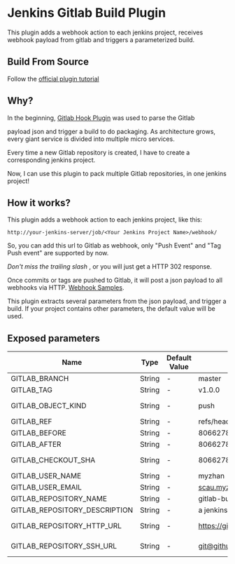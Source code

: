 # Jenkins Gitlab Build Plugin

This plugin adds a webhook action to each jenkins project, receives webhook payload from gitlab and triggers a parameterized build.

## Build From Source

Follow the [official plugin tutorial](https://wiki.jenkins-ci.org/display/JENKINS/Plugin+tutorial)

## Why?

In the beginning, [Gitlab Hook Plugin](https://wiki.jenkins-ci.org/display/JENKINS/Gitlab+Hook+Plugin) was used to parse the Gitlab

payload json and trigger a build to do packaging. As architecture grows, every giant service is divided into multiple micro services.

Every time a new Gitlab repository is created, I have to create a corresponding jenkins project.

Now, I can use this plugin to pack multiple Gitlab repositories, in one jenkins project!

## How it works?

This plugin adds a webhook action to each jenkins project, like this:

```
http://your-jenkins-server/job/<Your Jenkins Project Name>/webhook/
```

So, you can add this url to Gitlab as webhook, only "Push Event" and "Tag Push event" are supported by now.

*Don't miss the trailing slash* , or you will just get a HTTP 302 response.

Once commits or tags are pushed to Gitlab, it will post a json payload to all webhooks via HTTP. [Webhook Samples](https://gitlab.com/gitlab-org/gitlab-ce/blob/master/doc/web_hooks/web_hooks.md).

This plugin extracts several parameters from the json payload, and trigger a build. If your project contains other parameters, the default value will be used.

## Exposed parameters

| Name | Type | Default Value | Value In Build | Note |
| ------------- | ------------- | ------------- | ------------- | ------------- |
| GITLAB_BRANCH | String | - | master | branch being pushed to|
| GITLAB_TAG | String | - | v1.0.0 | pushed tag|
| GITLAB_OBJECT_KIND | String | - | push | gitlab events, only support push or tag_push|
| GITLAB_REF | String | - | refs/heads/master | full ref |
| GITLAB_BEFORE | String | - | 8066278648f4277d0842678114f3b1f141bb01ba | git checkout $GITLAB_BEFORE|
| GITLAB_AFTER | String | - | 8066278648f4277d0842678114f3b1f141bb01ba | git checkout $GITLAB_AFTER|
| GITLAB_CHECKOUT_SHA | String | - | 8066278648f4277d0842678114f3b1f141bb01ba | git checkout $GITLAB_CHECKOUT_SHA|
| GITLAB_USER_NAME | String | - | myzhan| |
| GITLAB_USER_EMAIL | String | - | scau.myzhan@gmail.com ||
| GITLAB_REPOSITORY_NAME | String | - | gitlab-build-plugin ||
| GITLAB_REPOSITORY_DESCRIPTION | String | - | a jenkins plugin ||
| GITLAB_REPOSITORY_HTTP_URL | String | - | https://github.com/myzhan/gitlab-build-plugin.git | git clone $GITLAB_REPOSITORY_HTTP_URL |
| GITLAB_REPOSITORY_SSH_URL | String | - | git@github.com:myzhan/gitlab-build-plugin.git | git clone $GITLAB_REPOSITORY_SSH_URL |
